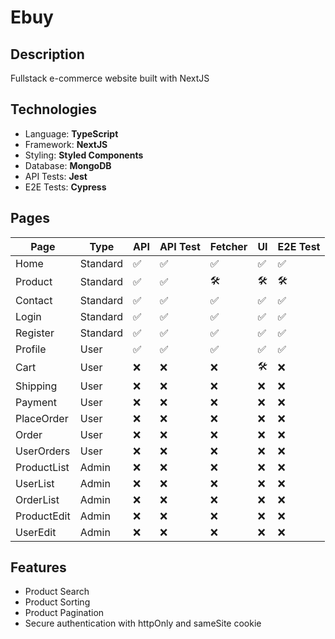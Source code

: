 # Ebuy

## Description

Fullstack e-commerce website built with NextJS

## Technologies

- Language: **TypeScript**
- Framework: **NextJS**
- Styling: **Styled Components**
- Database: **MongoDB**
- API Tests: **Jest**
- E2E Tests: **Cypress**

## Pages

| Page        | Type     | API | API Test | Fetcher | UI  | E2E Test |
| ----------- | -------- | --- | -------- | ------- | --- | -------- |
| Home        | Standard | ✅  | ✅       | ✅      | ✅  | ✅       |
| Product     | Standard | ✅  | ✅       | 🛠️      | 🛠️  | 🛠️       |
| Contact     | Standard | ✅  | ✅       | ✅      | ✅  | ✅       |
| Login       | Standard | ✅  | ✅       | ✅      | ✅  | ✅       |
| Register    | Standard | ✅  | ✅       | ✅      | ✅  | ✅       |
| Profile     | User     | ✅  | ✅       | ✅      | ✅  | ✅       |
| Cart        | User     | ❌  | ❌       | ❌      | 🛠️  | ❌       |
| Shipping    | User     | ❌  | ❌       | ❌      | ❌  | ❌       |
| Payment     | User     | ❌  | ❌       | ❌      | ❌  | ❌       |
| PlaceOrder  | User     | ❌  | ❌       | ❌      | ❌  | ❌       |
| Order       | User     | ❌  | ❌       | ❌      | ❌  | ❌       |
| UserOrders  | User     | ❌  | ❌       | ❌      | ❌  | ❌       |
| ProductList | Admin    | ❌  | ❌       | ❌      | ❌  | ❌       |
| UserList    | Admin    | ❌  | ❌       | ❌      | ❌  | ❌       |
| OrderList   | Admin    | ❌  | ❌       | ❌      | ❌  | ❌       |
| ProductEdit | Admin    | ❌  | ❌       | ❌      | ❌  | ❌       |
| UserEdit    | Admin    | ❌  | ❌       | ❌      | ❌  | ❌       |

## Features

- Product Search
- Product Sorting
- Product Pagination
- Secure authentication with httpOnly and sameSite cookie

